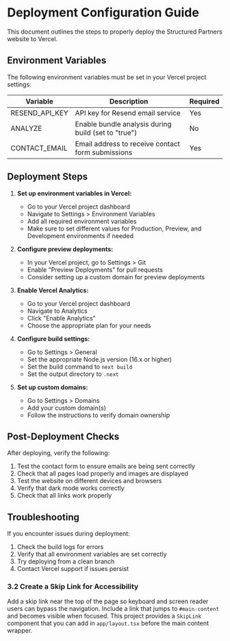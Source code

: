 # Deployment Configuration Guide

This document outlines the steps to properly deploy the Structured Partners website to Vercel.

## Environment Variables

The following environment variables must be set in your Vercel project settings:

| Variable | Description | Required |
|----------|-------------|----------|
| RESEND_API_KEY | API key for Resend email service | Yes |
| ANALYZE | Enable bundle analysis during build (set to "true") | No |
| CONTACT_EMAIL | Email address to receive contact form submissions | Yes |

## Deployment Steps

1. **Set up environment variables in Vercel:**
   - Go to your Vercel project dashboard
   - Navigate to Settings > Environment Variables
   - Add all required environment variables
   - Make sure to set different values for Production, Preview, and Development environments if needed

2. **Configure preview deployments:**
   - In your Vercel project, go to Settings > Git
   - Enable "Preview Deployments" for pull requests
   - Consider setting up a custom domain for preview deployments

3. **Enable Vercel Analytics:**
   - Go to your Vercel project dashboard
   - Navigate to Analytics
   - Click "Enable Analytics"
   - Choose the appropriate plan for your needs

4. **Configure build settings:**
   - Go to Settings > General
   - Set the appropriate Node.js version (16.x or higher)
   - Set the build command to `next build`
   - Set the output directory to `.next`

5. **Set up custom domains:**
   - Go to Settings > Domains
   - Add your custom domain(s)
   - Follow the instructions to verify domain ownership

## Post-Deployment Checks

After deploying, verify the following:

1. Test the contact form to ensure emails are being sent correctly
2. Check that all pages load properly and images are displayed
3. Test the website on different devices and browsers
4. Verify that dark mode works correctly
5. Check that all links work properly

## Troubleshooting

If you encounter issues during deployment:

1. Check the build logs for errors
2. Verify that all environment variables are set correctly
3. Try deploying from a clean branch
4. Contact Vercel support if issues persist

### 3.2 Create a Skip Link for Accessibility
Add a skip link near the top of the page so keyboard and screen reader users can bypass
the navigation. Include a link that jumps to `#main-content` and becomes visible when
focused. This project provides a `SkipLink` component that you can add in
`app/layout.tsx` before the main content wrapper.
